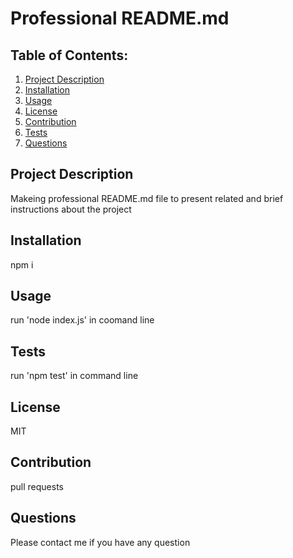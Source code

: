 
  # Professional README.md 

  ## Table of Contents:
  1. [Project Description](#project-description)
  2. [Installation](#installation)
  3. [Usage](#usage)
  4. [License](#license)
  5. [Contribution](#contribution)
  6. [Tests](#tests)
  7. [Questions](#questions)

  ## Project Description
  Makeing professional README.md file to present related and brief instructions about the project

  ## Installation
  npm i

  ## Usage
  run 'node index.js' in coomand line

  ## Tests
  run 'npm test' in command line

  ## License
  MIT

  ## Contribution
  pull requests

  ## Questions
  Please contact me if you have any question

